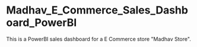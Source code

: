 # Madhav_E_Commerce_Sales_Dashboard_PowerBI
This is a PowerBI sales dashboard for a E Commerce store "Madhav Store".
